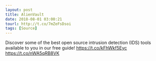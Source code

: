 ```yaml
---
layout: post
title: AlienVault
date: 2018-08-01 03:00:21
tourl: http://t.co/7mZeFsDsoi
tags: [Source]
---
```

Discover some of the best open source intrusion detection (IDS) tools available to you in our free guide! https://t.co/kFhWkf5Eyc https://t.co/nWA5qRB8VK